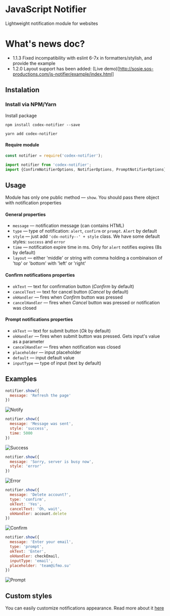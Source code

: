 # JavaScript Notifier

Lightweight notification module for websites

# What's news doc?

- 1.1.3  Fixed incompatibility with eslint 6-7x in formatters/stylish, and provide the example
- 1.2.0  Layout support has been added:  (Live demo)[http://sosie.sos-productions.com/js-notifier/example/index.html]

## Instalation

### Install via NPM/Yarn

Install package

```shell
npm install codex-notifier --save
```

```shell
yarn add codex-notifier
```

#### Require module

```javascript
const notifier = require('codex-notifier');
```

```javascript
import notifier from 'codex-notifier';
import {ConfirmNotifierOptions, NotifierOptions, PromptNotifierOptions} from 'codex-notifier';
```

## Usage

Module has only one public method — `show`.
You should pass there object with notification properties

#### General properties

- `message` — notification message (can contains HTML)
- `type` — type of notification: `alert`, `confirm` or `prompt`. `Alert` by default
- `style` — just add `'cdx-notify--' + style` class. We have some default styles: `success` and `error`
- `time` — notification expire time in ms. Only for `alert` notifies expires (8s by default)
- `layout` — either 'middle' or string with comma holding a combinaison of 'top' or 'bottom' with 'left' or 'right'

#### Confirm notifications properties

- `okText` — text for confirmation button (*Confirm* by default)
- `cancelText` — text for cancel button (*Cancel* by default)
- `okHandler` — fires when *Confirm* button was pressed
- `cancelHandler` — fires when *Cancel* button was pressed or notification was closed

#### Prompt notifications properties

- `okText` — text for submit button (*Ok* by default)
- `okHandler` — fires when submit button was pressed. Gets input's value as a parameter
- `cancelHandler` — fires when notification was closed
- `placeholder` — input placeholder
- `default` — input default value
- `inputType` — type of input  (text by default)

## Examples

```javascript
notifier.show({
  message: 'Refresh the page'
})
```

![Notify](https://github.com/codex-team/js-notifier/raw/master/docs/examples/notify.png)

```javascript
notifier.show({
  message: 'Message was sent',
  style: 'success',
  time: 5000
})
```

![Success](https://github.com/codex-team/js-notifier/raw/master/docs/examples/success.png)

```javascript
notifier.show({
  message: 'Sorry, server is busy now',
  style: 'error'
})
```

![Error](https://github.com/codex-team/js-notifier/raw/master/docs/examples/error.png)

```javascript
notifier.show({
  message: 'Delete account?',
  type: 'confirm',
  okText: 'Yes',
  cancelText: 'Oh, wait',
  okHandler: account.delete
})
```

![Confirm](https://github.com/codex-team/js-notifier/raw/master/docs/examples/confirm.png)

```javascript
notifier.show({
  message: 'Enter your email',
  type: 'prompt',
  okText: 'Enter',
  okHandler: checkEmail,
  inputType: 'email',
  placeholder: 'team@ifmo.su'
})
```

![Prompt](https://github.com/codex-team/js-notifier/raw/master/docs/examples/prompt.png)

## Custom styles

You can easily customize notifications appearance. Read more about it [here](https://github.com/codex-team/js-notifier/blob/master/docs/styles.md)
